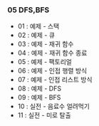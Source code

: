 ### 05 DFS,BFS

- 01 : 예제 - 스택
- 02 : 예제 - 큐
- 03 : 예제 - 재귀 함수
- 04 : 예제 - 재귀 함수 종료
- 05 : 예제 - 팩토리얼
- 06 : 예제 - 인접 행렬 방식
- 07 : 예제 - 인접 리스트 방식
- 08 : 예제 - DFS
- 09 : 예제 - BFS
- 10 : 실전 - 음료수 얼려먹기
- 11 : 실전 - 미로 탈출